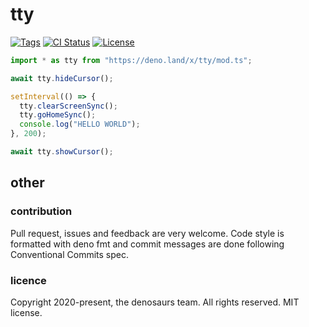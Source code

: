 # tty

[![Tags](https://img.shields.io/github/release/denosaurs/tty)](https://github.com/denosaurs/tty/releases)
[![CI Status](https://img.shields.io/github/workflow/status/denosaurs/tty/check)](https://github.com/denosaurs/tty/actions)
[![License](https://img.shields.io/github/license/denosaurs/tty)](https://github.com/denosaurs/tty/blob/master/LICENSE)

```typescript
import * as tty from "https://deno.land/x/tty/mod.ts";

await tty.hideCursor();

setInterval(() => {
  tty.clearScreenSync();
  tty.goHomeSync();
  console.log("HELLO WORLD");
}, 200);

await tty.showCursor();
```

## other

### contribution

Pull request, issues and feedback are very welcome. Code style is formatted with deno fmt and commit messages are done following Conventional Commits spec.

### licence

Copyright 2020-present, the denosaurs team. All rights reserved. MIT license.
